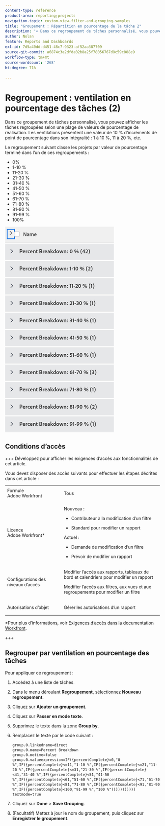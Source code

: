 ```yaml
---
content-type: reference
product-area: reporting;projects
navigation-topic: custom-view-filter-and-grouping-samples
title: "Groupement : Répartition en pourcentage de la tâche 2"
description: '« Dans ce regroupement de tâches personnalisé, vous pouvez afficher des tâches regroupées selon une plage de leurs valeurs de pourcentage terminé. Les ventilations indiquent la valeur de pourcentage terminé par incréments de 10 points de pourcentage : 1-10 %, 11-20 %, etc. »'
author: Nolan
feature: Reports and Dashboards
exl-id: 7d5a40dd-d451-48c7-9323-af52aa387709
source-git-commit: a6874c3a2dfda02b8a25f78056767d8c59c888e9
workflow-type: tm+mt
source-wordcount: '268'
ht-degree: 71%

---
```


# Regroupement : ventilation en pourcentage des tâches (2)

<!--Audited: 10/2024-->

Dans ce groupement de tâches personnalisé, vous pouvez afficher les tâches regroupées selon une plage de valeurs de pourcentage de réalisation. Les ventilations présentent une valeur de 10 % d’incréments de point de pourcentage dans son intégralité : 1 à 10 %, 11 à 20 %, etc.

Le regroupement suivant classe les projets par valeur de pourcentage terminé dans l’un de ces regroupements :

* 0%
* 1-10 %
* 11-20 %
* 21-30 %
* 31-40 %
* 41-50 %
* 51-60 %
* 61-70 %
* 71-80 %
* 81-90 %
* 91-99 %
* 100%

![task_10__breakdown_grouping.png](assets/task-10--breakdown-grouping-350x547.png)

## Conditions d’accès

+++ Développez pour afficher les exigences d’accès aux fonctionnalités de cet article.

Vous devez disposer des accès suivants pour effectuer les étapes décrites dans cet article :

<table style="table-layout:auto"> 
 <col> 
 <col> 
 <tbody> 
  <tr> 
   <td role="rowheader">Formule Adobe Workfront</td> 
   <td> <p>Tous</p> </td> 
  </tr> 
  <tr> 
   <td role="rowheader">Licence Adobe Workfront*</td> 
   <td> 
    <p>Nouveau :</p>
   <ul><li><p>Contributeur à la modification d’un filtre </p></li>
   <li><p>Standard pour modifier un rapport</p></li> </ul>

<p>Actuel :</p>
   <ul><li><p>Demande de modification d’un filtre </p></li>
   <li><p>Prévoir de modifier un rapport</p></li> </ul></td> 
  </tr> 
  <tr> 
   <td role="rowheader">Configurations des niveaux d’accès</td> 
   <td> <p>Modifier l’accès aux rapports, tableaux de bord et calendriers pour modifier un rapport</p> <p>Modifier l’accès aux filtres, aux vues et aux regroupements pour modifier un filtre</p> </td> 
  </tr> 
  <tr> 
   <td role="rowheader">Autorisations d’objet</td> 
   <td> <p>Gérer les autorisations d’un rapport</p>  </td> 
  </tr> 
 </tbody> 
</table>

*Pour plus d’informations, voir [Exigences d’accès dans la documentation Workfront](/help/quicksilver/administration-and-setup/add-users/access-levels-and-object-permissions/access-level-requirements-in-documentation.md).

+++

## Regrouper par ventilation en pourcentage des tâches

Pour appliquer ce regroupement :

1. Accédez à une liste de tâches.
1. Dans le menu déroulant **Regroupement**, sélectionnez **Nouveau regroupement**.
1. Cliquez sur **Ajouter un groupement**.

1. Cliquez sur **Passer en mode texte**.
1. Supprimez le texte dans la zone **Group by**.
1. Remplacez le texte par le code suivant :

   ```
   group.0.linkedname=direct
   group.0.name=Percent Breakdown
   group.0.notime=false
   group.0.valueexpression=IF({percentComplete}=0,"0 %",IF({percentComplete}<=11,"1-10 %",IF({percentComplete}<=21,"11-20 %",IF({percentComplete}<=31,"21-30 %",IF({percentComplete}<41,"31-40 %",IF({percentComplete}<51,"41-50 %",IF({percentComplete}<61,"51-60 %",IF({percentComplete}<71,"61-70 %",IF({percentComplete}<81,"71-80 %",IF({percentComplete}<91,"81-90 %",IF({percentComplete}<100,"91-99 %","100 %")))))))))))
   textmode=true
   ```

1. Cliquez sur **Done** > **Save Grouping**.
1. (Facultatif) Mettez à jour le nom du groupement, puis cliquez sur **Enregistrer le groupement**.

